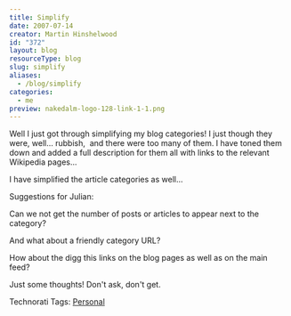 ```yaml
---
title: Simplify
date: 2007-07-14
creator: Martin Hinshelwood
id: "372"
layout: blog
resourceType: blog
slug: simplify
aliases:
  - /blog/simplify
categories:
  - me
preview: nakedalm-logo-128-link-1-1.png
---
```


Well I just got through simplifying my blog categories! I just though they were, well... rubbish,  and there were too many of them. I have toned them down and added a full description for them all with links to the relevant Wikipedia pages...

I have simplified the article categories as well...

Suggestions for Julian:

Can we not get the number of posts or articles to appear next to the category?

And what about a friendly category URL?

How about the digg this links on the blog pages as well as on the main feed?

Just some thoughts! Don't ask, don't get.

Technorati Tags: [Personal](http://technorati.com/tags/Personal)
